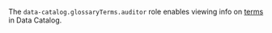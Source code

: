 The `data-catalog.glossaryTerms.auditor` role enables viewing info on [terms](../../../metadata-hub/concepts/data-catalog.md#glossaries-and-terms) in Data Catalog.
